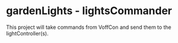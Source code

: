 # gardenLights - lightsCommander
This project will take commands from VoffCon and send them to the 
lightController(s).
